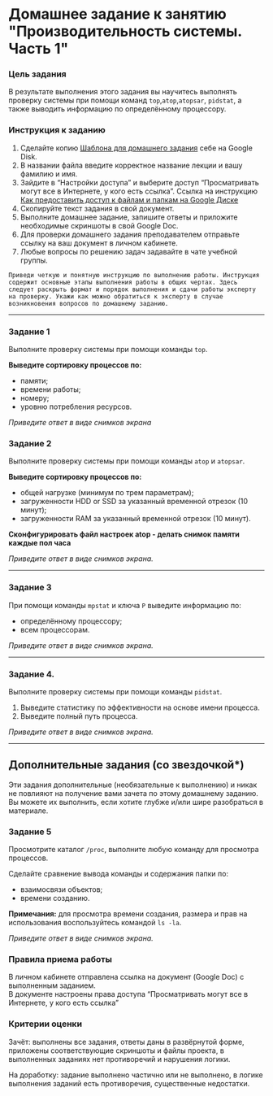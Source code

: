 # Домашнее задание к занятию "Производительность системы. Часть 1"


### Цель задания

В результате выполнения этого задания вы научитесь выполнять проверку системы при помощи команд `top`,`atop`,`atopsar`, `pidstat`, а также выводить информацию по определённому процессору.

### Инструкция к заданию

1. Сделайте копию [Шаблона для домашнего задания](https://docs.google.com/document/d/1youKpKm_JrC0UzDyUslIZW2E2bIv5OVlm_TQDvH5Pvs/edit) себе на Google Disk.
2. В названии файла введите корректное название лекции и вашу фамилию и имя.
3. Зайдите в “Настройки доступа” и выберите доступ “Просматривать могут все в Интернете, у кого есть ссылка”.
 Ссылка на инструкцию [Как предоставить доступ к файлам и папкам на Google Диске](https://support.google.com/docs/answer/2494822?hl=ru&co=GENIE.Platform%3DDesktop)
5. Скопируйте текст задания в свой документ.
6. Выполните домашнее задание, запишите ответы и приложите необходимые скриншоты в свой Google Doc.
7. Для проверки домашнего задания преподавателем отправьте ссылку на ваш документ в личном кабинете.
8. Любые вопросы по решению задач задавайте в чате учебной группы.

`Приведи четкую и понятную инструкцию по выполнению работы. Инструкция содержит основные этапы выполнения работы в общих чертах. Здесь следует раскрыть формат и порядок выполнения и сдачи работы эксперту на проверку. Укажи как можно обратиться к эксперту в случае возникновения вопросов по домашнему заданию.`


------

### Задание 1

Выполните проверку системы при помощи команды `top`.

**Выведите сортировку процессов по:**

- памяти;
- времени работы;
- номеру;
- уровню потребления ресурсов.

*Приведите ответ в виде снимков экрана*



### Задание 2

Выполните проверку системы при помощи команды `atop` и `atopsar`.

**Выведите сортировку процессов по:**

- общей нагрузке (минимум по трем параметрам);
- загруженности HDD or SSD за указанный временной отрезок (10 минут);
- загруженности RAM за указанный временной отрезок (10 минут).

**Сконфигурировать файл настроек atop - делать снимок памяти каждые пол часа**

*Приведите ответ в виде снимков экрана.*

------

### Задание 3

При помощи команды `mpstat` и ключа `P` выведите информацию по:

- определённому процессору;
- всем процессорам.

*Приведите ответ в виде снимков экрана.*

------

### Задание 4.

Выполните проверку системы при помощи команды `pidstat`.

1. Выведите статистику по эффективности на основе имени процесса.
2. Выведите полный путь процесса.

*Приведите ответ в виде снимков экрана.*

---

## Дополнительные задания (со звездочкой*)
Эти задания дополнительные (необязательные к выполнению) и никак не повлияют на получение вами зачета по этому домашнему заданию. Вы можете их выполнить, если хотите глубже и/или шире разобраться в материале.

### Задание 5

Просмотрите каталог `/proc`, выполните любую команду для просмотра процессов.

Сделайте сравнение вывода команды и содержания папки по:

- взаимосвязи объектов;
- времени созданию.

**Примечания:**
для просмотра времени создания, размера и прав на использования воспользуйтесь командой `ls -la`.

*Приведите ответ в виде снимков экрана.*


### Правила приема работы

В личном кабинете отправлена ссылка на документ (Google Doc) с выполненным заданием.  
В документе настроены права доступа “Просматривать могут все в Интернете, у кого есть ссылка”


### Критерии оценки

Зачёт: выполнены все задания, ответы даны в развёрнутой форме, приложены соответствующие скриншоты и файлы проекта, в выполненных заданиях нет противоречий и нарушения логики.

На доработку: задание выполнено частично или не выполнено, в логике выполнения заданий есть противоречия, существенные недостатки.
